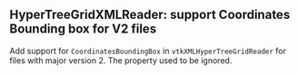 ## HyperTreeGridXMLReader: support Coordinates Bounding box for V2 files

Add support for `CoordinatesBoundingBox` in `vtkXMLHyperTreeGridReader` for files with major version 2. The property used to be ignored.
